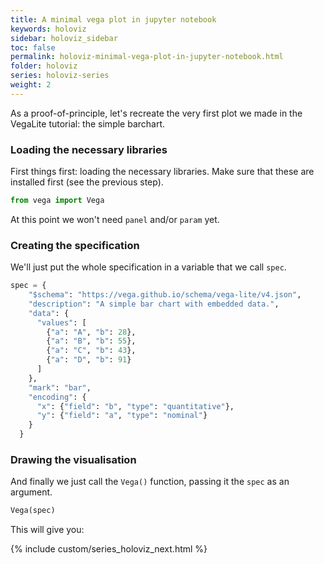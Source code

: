 ```yaml
---
title: A minimal vega plot in jupyter notebook
keywords: holoviz
sidebar: holoviz_sidebar
toc: false
permalink: holoviz-minimal-vega-plot-in-jupyter-notebook.html
folder: holoviz
series: holoviz-series
weight: 2
---
```

As a proof-of-principle, let's recreate the very first plot we made in the VegaLite tutorial: the simple barchart.

<div id="vis1"></div>
<script type="text/javascript">
    var yourVlSpec = {
    "$schema": "https://vega.github.io/schema/vega-lite/v4.json",
    "description": "A simple bar chart with embedded data.",
    "data": {
      "values": [
        {"a": "A", "b": 28},
        {"a": "B", "b": 55},
        {"a": "C", "b": 43},
        {"a": "D", "b": 91}
      ]
    },
    "mark": "bar",
    "encoding": {
      "x": {"field": "b", "type": "quantitative"},
      "y": {"field": "a", "type": "nominal"}
    }
  };
  vegaEmbed('#vis1', yourVlSpec);
</script>

### Loading the necessary libraries
First things first: loading the necessary libraries. Make sure that these are installed first (see the previous step).

```python
from vega import Vega
```

At this point we won't need `panel` and/or `param` yet.

### Creating the specification
We'll just put the whole specification in a variable that we call `spec`.

```python
spec = {
    "$schema": "https://vega.github.io/schema/vega-lite/v4.json",
    "description": "A simple bar chart with embedded data.",
    "data": {
      "values": [
        {"a": "A", "b": 28},
        {"a": "B", "b": 55},
        {"a": "C", "b": 43},
        {"a": "D", "b": 91}
      ]
    },
    "mark": "bar",
    "encoding": {
      "x": {"field": "b", "type": "quantitative"},
      "y": {"field": "a", "type": "nominal"}
    }
  }
```

### Drawing the visualisation
And finally we just call the `Vega()` function, passing it the `spec` as an argument.

```python
Vega(spec)
```

This will give you:
<div id="vis2"></div>
<script type="text/javascript">
    var yourVlSpec = {
    "$schema": "https://vega.github.io/schema/vega-lite/v4.json",
    "description": "A simple bar chart with embedded data.",
    "data": {
      "values": [
        {"a": "A", "b": 28},
        {"a": "B", "b": 55},
        {"a": "C", "b": 43},
        {"a": "D", "b": 91}
      ]
    },
    "mark": "bar",
    "encoding": {
      "x": {"field": "b", "type": "quantitative"},
      "y": {"field": "a", "type": "nominal"}
    }
  };
  vegaEmbed('#vis2', yourVlSpec);
</script>


{% include custom/series_holoviz_next.html %}

